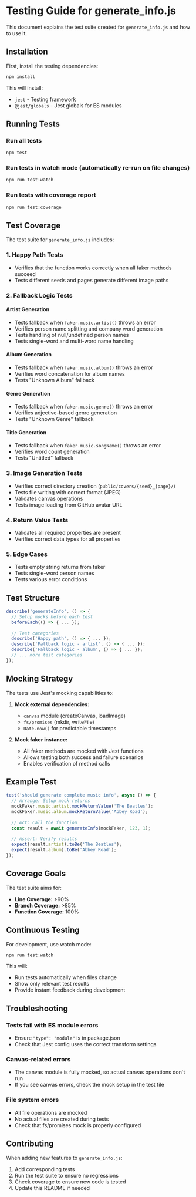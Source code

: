 # Testing Guide for generate_info.js

This document explains the test suite created for `generate_info.js` and how to use it.

## Installation

First, install the testing dependencies:

```powershell
npm install
```

This will install:
- `jest` - Testing framework
- `@jest/globals` - Jest globals for ES modules

## Running Tests

### Run all tests
```powershell
npm test
```

### Run tests in watch mode (automatically re-run on file changes)
```powershell
npm run test:watch
```

### Run tests with coverage report
```powershell
npm run test:coverage
```

## Test Coverage

The test suite for `generate_info.js` includes:

### 1. **Happy Path Tests**
- Verifies that the function works correctly when all faker methods succeed
- Tests different seeds and pages generate different image paths

### 2. **Fallback Logic Tests**

#### Artist Generation
- Tests fallback when `faker.music.artist()` throws an error
- Verifies person name splitting and company word generation
- Tests handling of null/undefined person names
- Tests single-word and multi-word name handling

#### Album Generation
- Tests fallback when `faker.music.album()` throws an error
- Verifies word concatenation for album names
- Tests "Unknown Album" fallback

#### Genre Generation
- Tests fallback when `faker.music.genre()` throws an error
- Verifies adjective-based genre generation
- Tests "Unknown Genre" fallback

#### Title Generation
- Tests fallback when `faker.music.songName()` throws an error
- Verifies word count generation
- Tests "Untitled" fallback

### 3. **Image Generation Tests**
- Verifies correct directory creation (`public/covers/{seed}_{page}/`)
- Tests file writing with correct format (JPEG)
- Validates canvas operations
- Tests image loading from GitHub avatar URL

### 4. **Return Value Tests**
- Validates all required properties are present
- Verifies correct data types for all properties

### 5. **Edge Cases**
- Tests empty string returns from faker
- Tests single-word person names
- Tests various error conditions

## Test Structure

```javascript
describe('generateInfo', () => {
  // Setup mocks before each test
  beforeEach(() => { ... });
  
  // Test categories
  describe('Happy path', () => { ... });
  describe('Fallback logic - artist', () => { ... });
  describe('Fallback logic - album', () => { ... });
  // ... more test categories
});
```

## Mocking Strategy

The tests use Jest's mocking capabilities to:

1. **Mock external dependencies:**
   - `canvas` module (createCanvas, loadImage)
   - `fs/promises` (mkdir, writeFile)
   - `Date.now()` for predictable timestamps

2. **Mock faker instance:**
   - All faker methods are mocked with Jest functions
   - Allows testing both success and failure scenarios
   - Enables verification of method calls

## Example Test

```javascript
test('should generate complete music info', async () => {
  // Arrange: Setup mock returns
  mockFaker.music.artist.mockReturnValue('The Beatles');
  mockFaker.music.album.mockReturnValue('Abbey Road');
  
  // Act: Call the function
  const result = await generateInfo(mockFaker, 123, 1);
  
  // Assert: Verify results
  expect(result.artist).toBe('The Beatles');
  expect(result.album).toBe('Abbey Road');
});
```

## Coverage Goals

The test suite aims for:
- **Line Coverage:** >90%
- **Branch Coverage:** >85%
- **Function Coverage:** 100%

## Continuous Testing

For development, use watch mode:

```powershell
npm run test:watch
```

This will:
- Run tests automatically when files change
- Show only relevant test results
- Provide instant feedback during development

## Troubleshooting

### Tests fail with ES module errors
- Ensure `"type": "module"` is in package.json
- Check that Jest config uses the correct transform settings

### Canvas-related errors
- The canvas module is fully mocked, so actual canvas operations don't run
- If you see canvas errors, check the mock setup in the test file

### File system errors
- All file operations are mocked
- No actual files are created during tests
- Check that fs/promises mock is properly configured

## Contributing

When adding new features to `generate_info.js`:

1. Add corresponding tests
2. Run the test suite to ensure no regressions
3. Check coverage to ensure new code is tested
4. Update this README if needed
